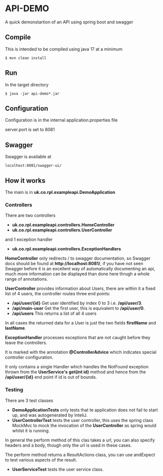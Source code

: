 # API-DEMO
A quick demonstartion of an API using spring boot and swagger

## Compile

This is intended to be compiled using java 17 at a minimum

```
$ mvn clean install
```

## Run

In the target directory

```
$ java -jar api-demo*.jar
```
## Configuration

Configuration is in the internal application.properties file

server.port is set to 8081
## Swagger

Swagger is available at
```
localhost:8081/swagger-ui/
```

## How it works

The main is in __uk.co.rpl.exampleapi.DemoApplication__

### Controllers

There are two controllers

* __uk.co.rpl.exampleapi.controllers.HomeController__
* __uk.co.rpl.exampleapi.controllers.UserController__

and 1 exception handler
* __uk.co.rpl.exampleapi.controllers.ExceptionHandlers__

__HomeController__ only redirects / to swagger documentation, so Swagger docs should be found at __http://localhost:8081/__,
if you have not seen Swagger before it is an excellent way of automatically documenting an api, much more information
can be displayed than done here thrugh a whole range of annotations.

__UserController__ provides information about Users, there are within it a fixed list of 4 users, 
the controller routes three end points:

* __/api/user/{id}__ Get user identified by index 0 to 3 i.e. __/api/user/3__.
* __/api/main-user__ Get the first user, this is equivalent to __/api/user/0__.
* __/api/users__ This returns a list of all 4 users

In all cases the returned data for a User is just  the two fields __firstName__ and __lastName__.

__ExceptionHandler__ processes exceptions that are not caught before they leave the controllers.

It is marked with the annotation __@ControllerAdvice__ which indicates special controller configuration.

It only contains a single Handler which handles the NotFound exception thrown from the __UserService's__
__get(int id)__ method and hence from the __/api/user/{id}__ end point if id is out of bounds.

### Testing
There are 3 test classes
* __DemoApplicationTests__ only tests that te application does not fail to start up, and was autogenerated by InteliJ.
* __UserControllerTest__ tests the user controller, this uses the spring class MockMvc to mock the invocation of the 
__UserController__ as spring would whilst it is running.

In general the perform method of this clas takes a url, you can also specify headers and a body, though 
only the url is used in these cases.

The perform method returns a ResultActions class, you can use andExpect to test various aspects of the result.

* __UserServiceTest__ tests the user service class.
